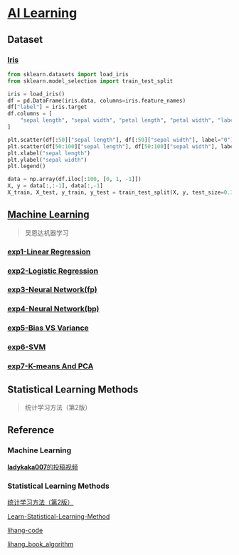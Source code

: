 # [AI Learning](https://github.com/Euler0525/AI-Learning)

## Dataset


### [Iris](https://archive.ics.uci.edu/dataset/53/iris)

```python
from sklearn.datasets import load_iris
from sklearn.model_selection import train_test_split

iris = load_iris()
df = pd.DataFrame(iris.data, columns=iris.feature_names)
df["label"] = iris.target
df.columns = [
    "sepal length", "sepal width", "petal length", "petal width", "label"
]

plt.scatter(df[:50]["sepal length"], df[:50]["sepal width"], label="0")
plt.scatter(df[50:100]["sepal length"], df[50:100]["sepal width"], label="1")
plt.xlabel("sepal length")
plt.ylabel("sepal width")
plt.legend()

data = np.array(df.iloc[:100, [0, 1, -1]])
X, y = data[:,:-1], data[:,-1]
X_train, X_test, y_train, y_test = train_test_split(X, y, test_size=0.3)
```

## [Machine Learning](https://github.com/Euler0525/AI-Learning/tree/master/Machine_Learning)

> 吴恩达机器学习

### [exp1-Linear Regression](https://github.com/Euler0525/AI-Learning/tree/master/Machine_Learning/exp1-Linear_Regression)

### [exp2-Logistic Regression](https://github.com/Euler0525/AI-Learning/tree/master/Machine_Learning/exp2-Logistic_Regression/)

### [exp3-Neural Network(fp)](https://github.com/Euler0525/AI-Learning/tree/master/Machine_Learning/exp3-Neural_Network%28fp%29/)

### [exp4-Neural Network(bp)](https://github.com/Euler0525/AI-Learning/tree/master/Machine_Learning/exp4-Neural_NetWork%28bp%29/)

### [exp5-Bias VS Variance](https://github.com/Euler0525/AI-Learning/tree/master/Machine_Learning/exp5-Bias_VS_Variance)

### [exp6-SVM](https://github.com/Euler0525/AI-Learning/tree/master/Machine_Learning/exp6-SVM/)

### [exp7-K-means And PCA](https://github.com/Euler0525/AI-Learning/tree/master/Machine_Learning/exp7-K-means_And_PCA/)

## Statistical Learning Methods

> 统计学习方法（第2版）



## Reference

### Machine Learning

[**ladykaka007**的投稿视频](https://space.bilibili.com/49109393/video)

### Statistical Learning Methods

[统计学习方法（第2版）](https://book.douban.com/subject/33437381/)

[Learn-Statistical-Learning-Method](https://github.com/hktxt/Learn-Statistical-Learning-Method)

[lihang-code](https://github.com/fengdu78/lihang-code)

[lihang_book_algorithm](https://github.com/WenDesi/lihang_book_algorithm)
